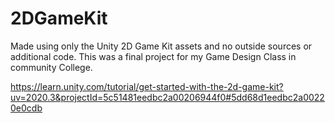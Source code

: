 # 2DGameKit
 
Made using only the Unity 2D Game Kit assets and no outside sources or additional code.
This was a final project for my Game Design Class in community College.

https://learn.unity.com/tutorial/get-started-with-the-2d-game-kit?uv=2020.3&projectId=5c51481eedbc2a00206944f0#5dd68d1eedbc2a00220e0cdb
